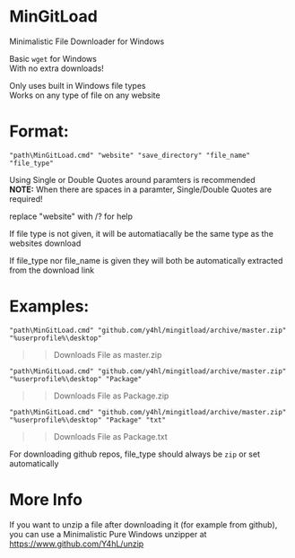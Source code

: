 # MinGitLoad  
  
Minimalistic File Downloader for Windows  
  
Basic ``wget`` for Windows  
With no extra downloads!  
  
Only uses built in Windows file types  
Works on any type of file on any website

# Format:  
  
``"path\MinGitLoad.cmd" "website" "save_directory" "file_name" "file_type"``  
  
Using Single or Double Quotes around paramters is recommended  
**NOTE:** When there are spaces in a paramter, Single/Double Quotes are required!  
  
replace "website" with /? for help  
  
If file type is not given, it will be automatiacally be the same type as the websites download  
  
If file_type nor file_name is given they will both be automatically extracted from the download link  
  
# Examples:  
  
``"path\MinGitLoad.cmd" "github.com/y4hl/mingitload/archive/master.zip" "%userprofile%\desktop"``  
>> Downloads File as master.zip  
  
``"path\MinGitLoad.cmd" "github.com/y4hl/mingitload/archive/master.zip" "%userprofile%\desktop" "Package"``  
>> Downloads File as Package.zip  
  
``"path\MinGitLoad.cmd" "github.com/y4hl/mingitload/archive/master.zip" "%userprofile%\desktop" "Package" "txt"``  
>> Downloads File as Package.txt  
  
For downloading github repos, file_type should always be ``zip`` or set automatically  
  
# More Info  
  
If you want to unzip a file after downloading it (for example from github),  
you can use a Minimalistic Pure Windows unzipper at https://www.github.com/Y4hL/unzip  
